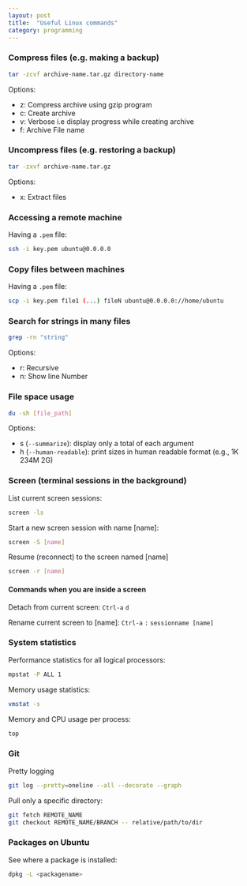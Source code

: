 ```yaml
---
layout: post
title:  "Useful Linux commands"
category: programming
---
```


<!-- # Useful linux commands -->

### Compress files (e.g. making a backup)
```bash
tar -zcvf archive-name.tar.gz directory-name
```
Options:
- z: Compress archive using gzip program
- c: Create archive
- v: Verbose i.e display progress while creating archive
- f: Archive File name

### Uncompress files (e.g. restoring a backup)
```bash
tar -zxvf archive-name.tar.gz
```
Options:
- x: Extract files


### Accessing a remote machine
Having a `.pem` file:
```bash
ssh -i key.pem ubuntu@0.0.0.0
```


### Copy files between machines
Having a `.pem` file:
```bash
scp -i key.pem file1 (...) fileN ubuntu@0.0.0.0://home/ubuntu
```


### Search for strings in many files
```bash
grep -rn "string"
```
Options:
- r: Recursive
- n: Show line Number


### File space usage
```bash
du -sh [file_path]
```
Options:
- s (`--summarize`): display only a total of each argument
- h (`--human-readable`): print sizes in human readable format (e.g., 1K 234M 2G)


### Screen (terminal sessions in the background)

List current screen sessions:
```bash
screen -ls
```

Start a new screen session with name [name]:
```bash
screen -S [name]
```

Resume (reconnect) to the screen named [name]
```bash
screen -r [name]
```

#### Commands when you are inside a screen

Detach from current screen:
`Ctrl-a` `d`

Rename current screen to [name]:
`Ctrl-a` `:` `sessionname [name]`


### System statistics

Performance statistics for all logical processors:
```bash
mpstat -P ALL 1
```

Memory usage statistics:
```bash
vmstat -s
```

Memory and CPU usage per process:
```bash
top
```

### Git

Pretty logging
```bash
git log --pretty=oneline --all --decorate --graph
```

Pull only a specific directory:
```bash
git fetch REMOTE_NAME
git checkout REMOTE_NAME/BRANCH -- relative/path/to/dir
```

### Packages on Ubuntu

See where a package is installed:
```bash
dpkg -L <packagename>
```
